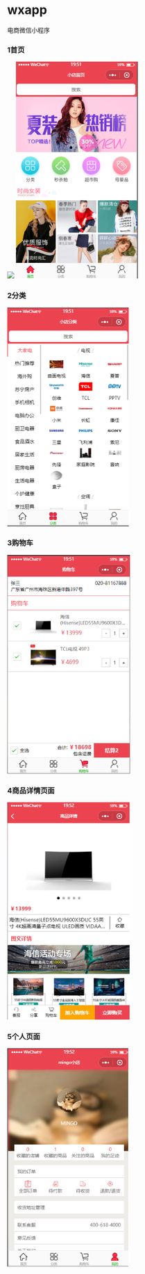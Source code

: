 # wxapp
电商微信小程序      
### 1首页
![](https://github.com/Mingo-233/wxapp.git/img/1.png)
![](img/1.png)
### 2分类

![](img/2.png)
### 3购物车

![](img/3.png)
### 4商品详情页面

![](img/4.png)
### 5个人页面

![](img/5.png)
